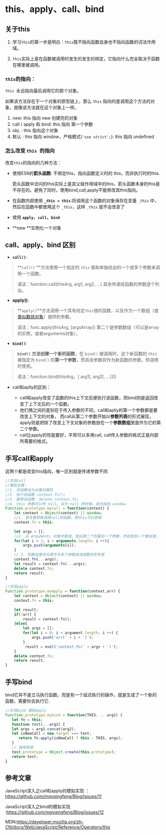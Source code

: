 # this、apply、call、bind

## 关于this

1. 学习`this`的第一步是明白：`this`既不指向函数自身也不指向函数的词法作用域。

2. `this`实际上是在函数被调用时发生的发生的绑定，它指向什么完全取决于函数在哪里被调用。

### `this`的指向：

`this `永远指向最后调用它的那个对象。

如果该方法存在于一个对象的原型链上，那么 `this` 指向的是调用这个方法的对象，就像该方法就在这个对象上一样。

1. new: this 指向 new 创建完的对象
2. call / apply 和 bind: this 指向 第一个参数
3. obj. : this 指向这个对象
4. 默认 : this 指向 window，严格模式(`'use strict';`): this 指向 undefined

### 怎么改变 `this `的指向

改变`this`的指向的几种方法：

- 使用ES6的**箭头函数**:	不绑定this，指向函数定义时的 this，而非执行时的this.

  箭头函数中访问的this实际上是其父级作用域中的this，箭头函数本身的this是不存在的。避免了同时，使用bind,call,apply不能修改其this指向。

- 在函数内部使用 **`_this = this`**:将调用这个函数的对象保存在变量 `_this` 中，然后在函数中都使用这个 `_this`，这样 `_this` 就不会改变了

- 使用 **`apply`、`call`、`bind`**

- **new **实例化一个对象

## call、apply、bind 区别

- **`call()`**:

> **`call()` **方法使用一个指定的 `this` 值和单独给出的一个或多个参数来调用一个函数。
>
> 语法：function.call(thisArg, arg1, arg2, ...)  	其余传递给函数的参数逐个列出。

- **apply()**: 

> **`apply()`**方法调用一个具有给定`this`值的函数，以及作为一个数组（或[类似数组对象](https://developer.mozilla.org/zh-CN/docs/Web/JavaScript/Guide/Indexed_collections#Working_with_array-like_objects)）提供的参数。
>
> 语法：func.apply(thisArg, [argsArray])   第二个是参数数组（可以是array的实例，或者arguments对象）。  

- **`bind()`**:

> **`bind()` **方法创建一个新的**函数**，在 `bind()` 被调用时，这个新函数的 `this` 被指定为 `bind()` 的**第一个参数**，而其余参数将作为新函数的参数，供调用时使用。
>
> 语法：function.bind(thisArg，[ arg1[, arg2[, ...]]])

- call和aplly的区别：

  - call和apply改变了函数的this上下文后便执行该函数，而bind则是返回改变了上下文后的一个函数。
  - 他们俩之间的差别在于传入参数的不同，call和aplly的第一个参数都是要改变上下文的对象，
    而call从第二个参数开始以**参数列表**的形式展现，apply则是把除了改变上下文对象的参数放在一个**参数数组**里面作为它的第二个参数。
  - call比apply的性能要好，平常可以多用call, call传入参数的格式正是内部所需要的格式。

## 手写call和apply

这两个都是改变this指向，唯一区别就是传递参数不同

```javascript
//实现call
//模拟步骤：
//1. 将函数设为对象的属性
//2. 执行该函数 context.fn();
//3. 删除该函数  delete context.fn;
//4. this 参数可以传 null，当为 null 的时候，视为指向 window
Function.prototype.myCall = function(context) {
    let context = Object(context) || window;
    //1. 首先要获取调用call的函数，用this可以获取
    context.fn = this;
    
    let args = [];
    //2. 从 Arguments 对象中取值，取出第二个到最后一个参数，然后放到一个数组里。
    for(let i = 1; i < arguments.length; i ++){
        args.push(arguments[i]);
    }
    // 3. 将数组里的元素作为多个参数放进函数的形参里
    context.fn(...args);
    let result = context.fn(...args);
    delete context.fn;
    return result;
}
```

```javascript
//实现apply
Function.prototype.myApply = function(context,arr) {
    let context = Object(context) || window;
    context.fn = this;
    
    let result;
    if(!arr) {
        result = context.fn();
    }else{
        let args = [];
        for(let i = 0; i < argument.length; i ++) {
            args.push('arr[' + i + ']');
        }
         result = evel('context.fn(' + args + ')');
    }
    delete context.fn;
    return result;
}
```

## 手写bind

bind它并不是立马执行函数，而是有一个延迟执行的操作，就是生成了一个新的函数，需要你去执行它.

```javascript
//实现bind 借助apply
Function.prototype.mybind = function(THIS, ...arg1) {
   let fn = this;
   function test(...arg2) {
   let args = arg1.concat(arg2);
   let isNewCall = new.target === test; 
      return fn.apply(isNewCall ? this : THIS, args);
   }
   // 谁继承谁
   test.prototype = Object.create(this.prototype);
   return test;
}
```

## 参考文章

JavaScript深入之call和apply的模拟实现 ：https://github.com/mqyqingfeng/Blog/issues/11

JavaScript深入之bind的模拟实现 :https://github.com/mqyqingfeng/Blog/issues/12

MDN:https://developer.mozilla.org/zh-CN/docs/Web/JavaScript/Reference/Operators/this

